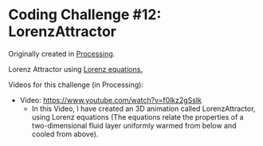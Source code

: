 # Coding Challenge #12: LorenzAttractor

Originally created in [Processing](https://github.com/CodingTrain/Rainbow-Code/blob/master/CodingChallenges/CC_012_LorenzAttractor/CC_012_LorenzAttractor.pde).

Lorenz Attractor using [Lorenz equations.](https://en.wikipedia.org/wiki/Lorenz_system#Overview)

Videos for this challenge (in Processing):
* Video: https://www.youtube.com/watch?v=f0lkz2gSsIk
  * In this Video, I have created an 3D animation called LorenzAttractor, using Lorenz equations (The equations relate the properties of a two-dimensional fluid layer uniformly warmed from below and cooled from above).  

